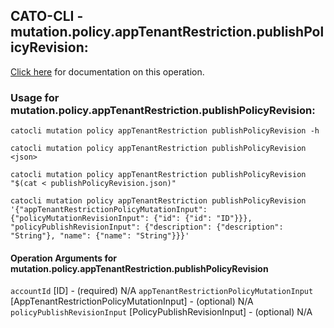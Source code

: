 
## CATO-CLI - mutation.policy.appTenantRestriction.publishPolicyRevision:
[Click here](https://api.catonetworks.com/documentation/#mutation-publishPolicyRevision) for documentation on this operation.

### Usage for mutation.policy.appTenantRestriction.publishPolicyRevision:

`catocli mutation policy appTenantRestriction publishPolicyRevision -h`

`catocli mutation policy appTenantRestriction publishPolicyRevision <json>`

`catocli mutation policy appTenantRestriction publishPolicyRevision "$(cat < publishPolicyRevision.json)"`

`catocli mutation policy appTenantRestriction publishPolicyRevision '{"appTenantRestrictionPolicyMutationInput": {"policyMutationRevisionInput": {"id": {"id": "ID"}}}, "policyPublishRevisionInput": {"description": {"description": "String"}, "name": {"name": "String"}}}'`

#### Operation Arguments for mutation.policy.appTenantRestriction.publishPolicyRevision ####
`accountId` [ID] - (required) N/A 
`appTenantRestrictionPolicyMutationInput` [AppTenantRestrictionPolicyMutationInput] - (optional) N/A 
`policyPublishRevisionInput` [PolicyPublishRevisionInput] - (optional) N/A 
